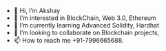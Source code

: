 - 👋 Hi, I’m Akshay
- 👀 I’m interested in BlockChain, Web 3.0, Ethereum
- 🌱 I’m currently learning Advanced Solidity, Hardhat
- 💞️ I’m looking to collaborate on Blockchain projects,
- 📫 How to reach me +91-7996665688.

<!---
AkshayH111/AkshayH111 is a ✨ special ✨ repository because its `README.md` (this file) appears on your GitHub profile.
You can click the Preview link to take a look at your changes.
--->
